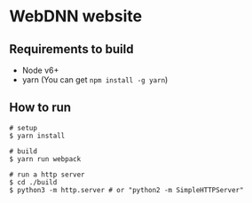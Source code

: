 # WebDNN website

## Requirements to build

- Node v6+
- yarn (You can get `npm install -g yarn`)

## How to run

```shell
# setup
$ yarn install

# build
$ yarn run webpack

# run a http server
$ cd ./build
$ python3 -m http.server # or "python2 -m SimpleHTTPServer"
```
